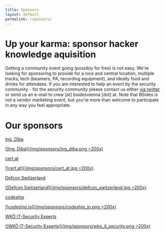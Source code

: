 ```yaml
---
title: Sponsors
layout: default
permalink: /sponsors/
---
```

# Up your karma: sponsor hacker knowledge aquisition
Getting a community event going (possibly for free) is not easy. We're looking for sponsoring to provide
for a nice and central location, multiple tracks, tech (beamers, PA, recording equipment), and ideally
food and drinks for attendees. If you are interested to help an event by the security community - for the
security community please contact us either [via twitter](https://twitter.com/BSidesVienna) or send us an
e-mail to crew [at] bsidesvienna [dot] at. Note that BSides is not a vendor marketing event, but you're more
than welcome to participate in any way you feel appropriate.

# Our sponsors

[Ing. Diba](https://www.ing-diba.at/)

[![Ing. Diba](/img/sponsors/ing_diba.png =200x)](https://www.ing-diba.at/)

[cert.at](https://cert.at/)

[![cert.at](/img/sponsors/cert_at.jpg =200x)](https://cert.at/)

[Defcon Switzerland](https://www.defcon-switzerland.org/)

[![Defcon Switzerland](/img/sponsors/defcon_switzerland.jpg =200x)](https://www.defcon-switzerland.org/)

[codeship](https://codeship.io/)

[![codeship.io](/img/sponsors/codeship_io.png =200x)](https://codeship.io/)

[WKÖ IT-Security Experts](https://www.wko.at/itsecurity)

[![WKÖ IT-Security Experts](/img/sponsors/wko_it_security.png =200x)](https://www.wko.at/itsecurity)